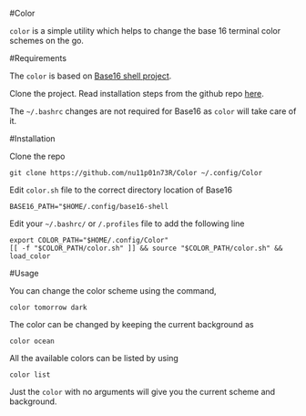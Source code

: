 #Color

`color` is a simple utility which helps to change the base 16 terminal color schemes on the go.

#Requirements

The `color` is based on [Base16 shell project](https://github.com/chriskempson/base16-shell). 

Clone the project. Read installation steps from the github repo [here](https://github.com/chriskempson/base16-shell). 

The `~/.bashrc` changes are not required for Base16 as `color` will take care of it.


#Installation

Clone the repo

```
git clone https://github.com/nu11p01n73R/Color ~/.config/Color
```

Edit `color.sh` file to the correct directory location of Base16

```
BASE16_PATH="$HOME/.config/base16-shell
```

Edit your `~/.bashrc/` or `/.profiles` file to add the following line

```
export COLOR_PATH="$HOME/.config/Color"
[[ -f "$COLOR_PATH/color.sh" ]] && source "$COLOR_PATH/color.sh" && load_color
```

#Usage

You can change the color scheme using the command,

```
color tomorrow dark
```

The color can be changed by keeping the current background as

```
color ocean
```

All the available colors can be listed by using

```
color list
```

Just the `color` with no arguments will give you the current scheme and background.

